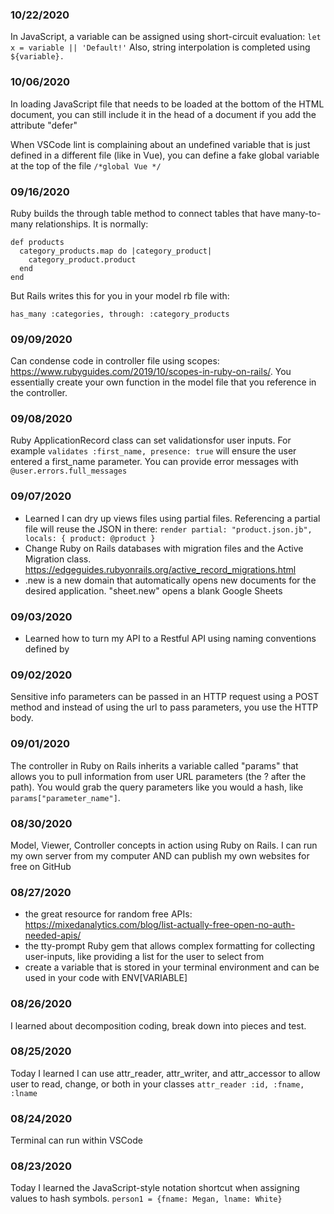 ### 10/22/2020
In JavaScript, a variable can be assigned using short-circuit evaluation: `let x = variable || 'Default!'` 
Also, string interpolation is completed using `${variable}.`

### 10/06/2020
In loading JavaScript file that needs to be loaded at the bottom of the HTML document, you can still include it in the head of a document if you add the attribute "defer"

When VSCode lint is complaining about an undefined variable that is just defined in a different file (like in Vue), you can define a fake global variable at the top of the file
``` /*global Vue */ ```

### 09/16/2020
Ruby builds the through table method to connect tables that have many-to-many relationships.
It is normally: 
```
def products
  category_products.map do |category_product|
    category_product.product
  end
end
```

But Rails writes this for you in your model rb file with:
```
has_many :categories, through: :category_products 
``` 

### 09/09/2020
Can condense code in controller file using scopes: https://www.rubyguides.com/2019/10/scopes-in-ruby-on-rails/. You essentially create your own function in the model file that you reference in the controller.

### 09/08/2020
Ruby ApplicationRecord class can set validationsfor user inputs. For example
```validates :first_name, presence: true```
will ensure the user entered a first_name parameter. You can provide error messages with
```@user.errors.full_messages```

### 09/07/2020
* Learned I can dry up views files using partial files. Referencing a partial file will reuse the JSON in there: ```render partial: "product.json.jb", locals: { product: @product }```
* Change Ruby on Rails databases with migration files and the Active Migration class. https://edgeguides.rubyonrails.org/active_record_migrations.html
* .new is a new domain that automatically opens new documents for the desired application. "sheet.new" opens a blank Google Sheets

### 09/03/2020
* Learned how to turn my API to a Restful API using naming conventions defined by

### 09/02/2020
Sensitive info parameters can be passed in an HTTP request using a POST method and instead of using the url to pass parameters, you use the HTTP body.

### 09/01/2020
The controller in Ruby on Rails inherits a variable called "params" that allows you to pull information from user URL parameters (the ? after the path). You would grab the query parameters like you would a hash, like `params["parameter_name"]`.

### 08/30/2020
Model, Viewer, Controller concepts in action using Ruby on Rails. I can run my own server from my computer AND can publish my own websites for free on GitHub

### 08/27/2020
- the great resource for random free APIs: https://mixedanalytics.com/blog/list-actually-free-open-no-auth-needed-apis/
- the tty-prompt Ruby gem that allows complex formatting for collecting user-inputs, like providing a list for the user to select from
- create a variable that is stored in your terminal environment and can be used in your code with ENV[VARIABLE]


### 08/26/2020
I learned about decomposition coding, break down into pieces and test.

### 08/25/2020
Today I learned I can use attr_reader, attr_writer, and attr_accessor to allow user to read, change, or both in your classes
`attr_reader :id, :fname, :lname`

### 08/24/2020
Terminal can run within VSCode

### 08/23/2020
Today I learned the JavaScript-style notation shortcut when assigning values to hash symbols.
`person1 = {fname: Megan, lname: White}`



